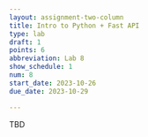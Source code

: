 ```yaml
---
layout: assignment-two-column
title: Intro to Python + Fast API
type: lab
draft: 1
points: 6
abbreviation: Lab 8
show_schedule: 1
num: 8
start_date: 2023-10-26
due_date: 2023-10-29

---
```

TBD